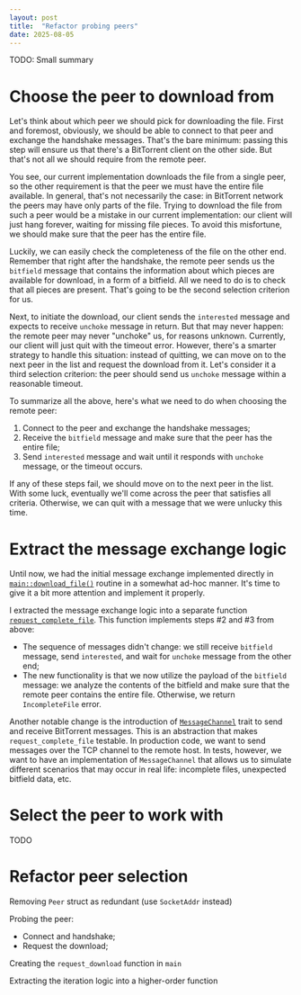 ```yaml
---
layout: post
title:  "Refactor probing peers"
date: 2025-08-05
---
```


TODO: Small summary 

# Choose the peer to download from 

Let's think about which peer we should pick for downloading the file. First and foremost, obviously, we should be able to connect to that peer and exchange the handshake messages. That's the bare minimum: passing this step will ensure us that there's a BitTorrent client on the other side. But that's not all we should require from the remote peer. 

You see, our current implementation downloads the file from a single peer, so the other requirement is that the peer we must have the entire file available. In general, that's not necessarily the case: in BitTorrent network the peers may have only parts of the file. Trying to download the file from such a peer would be a mistake in our current implementation: our client will just hang forever, waiting for missing file pieces. To avoid this misfortune, we should make sure that the peer has the entire file. 

Luckily, we can easily check the completeness of the file on the other end. Remember that right after the handshake, the remote peer sends us the `bitfield` message that contains the information about which pieces are available for download, in a form of a bitfield. All we need to do is to check that all pieces are present. That's going to be the second selection criterion for us. 

Next, to initiate the download, our client sends the `interested` message and expects to receive `unchoke` message in return. But that may never happen: the remote peer may never "unchoke" us, for reasons unknown. Currently, our client will just quit with the timeout error. However, there's a smarter strategy to handle this situation: instead of quitting, we can move on to the next peer in the list and request the download from it. Let's consider it a third selection criterion: the peer should send us `unchoke` message within a reasonable timeout. 

To summarize all the above, here's what we need to do when choosing the remote peer: 

1. Connect to the peer and exchange the handshake messages; 
2. Receive the `bitfield` message and make sure that the peer has the entire file; 
3. Send `interested` message and wait until it responds with `unchoke` message, or the timeout occurs. 

If any of these steps fail, we should move on to the next peer in the list. With some luck, eventually we'll come across the peer that satisfies all criteria. Otherwise, we can quit with a message that we were unlucky this time. 

# Extract the message exchange logic 

Until now, we had the initial message exchange implemented directly in [`main::download_file()`](https://github.com/tindandelion/rust-bittorrent-client/blob/0.0.9/src/bin/main.rs#L101) routine in a somewhat ad-hoc manner. It's time to give it a bit more attention and implement it properly. 

I extracted the message exchange logic into a separate function [`request_complete_file`](todo-link). This function implements steps #2 and #3 from above: 

* The sequence of messages didn't change: we still receive `bitfield` message, send `interested`, and wait for `unchoke` message from the other end; 
* The new functionality is that we now utilize the payload of the `bitfield` message: we analyze the contents of the bitfield and make sure that the remote peer contains the entire file. Otherwise, we return `IncompleteFile` error. 

Another notable change is the introduction of [`MessageChannel`](todo-link) trait to send and receive BitTorrent messages. This is an abstraction that makes `request_complete_file` testable. In production code, we want to send messages over the TCP channel to the remote host. In tests, however, we want to have an implementation of `MessageChannel` that allows us to simulate different scenarios that may occur in real life: incomplete files, unexpected bitfield data, etc. 

# Select the peer to work with 

TODO



# Refactor peer selection 

Removing `Peer` struct as redundant (use `SocketAddr` instead)

Probing the peer: 
  - Connect and handshake; 
  - Request the download; 

Creating the `request_download` function in `main`

Extracting the iteration logic into a higher-order function 






